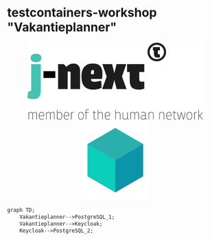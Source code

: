 # testcontainers-workshop "Vakantieplanner"

<p align="middle">
    <img src="logo.svg" height="180"/>
    <img src="testcontainers-logo.svg" height="180"/>
</p>    

```mermaid
graph TD;
    Vakantieplanner-->PostgreSQL_1;
    Vakantieplanner-->Keycloak;
    Keycloak-->PostgreSQL_2;
```
